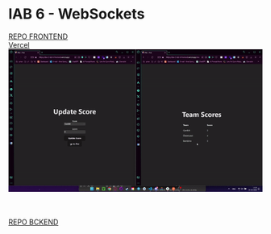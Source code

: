 # lAB 6 - WebSockets

[REPO FRONTEND](https://github.com/ArneSamson/DEV5-LAB6-FRONTEND/tree/main)
<br>
[Vercel](https://dev-5-lab-6-frontend.vercel.app/)
<br>
![](https://raw.githubusercontent.com/ArneSamson/DEV5-LAB6-FRONTEND/main/src/assets/DEV5-LAB6.gif)

<br><br>
[REPO BCKEND](https://github.com/ArneSamson/DEV5-LAB6-BACKEND/tree/main)

